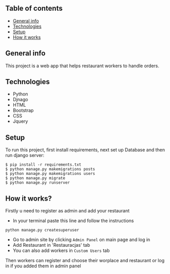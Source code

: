 ## Table of contents
* [General info](#general-info)
* [Technologies](#technologies)
* [Setup](#setup)
* [How it works](#how-it-works)

## General info
This project is a web app that helps restaurant workers to handle orders.

## Technologies
* Python
* Djnago
* HTML
* Bootstrap
* CSS
* Jquery
	
## Setup
To run this project, first install requirements, next set up Database and then run django server:

```
$ pip install -r requirements.txt
$ python manage.py makemigrations posts
$ python manage.py makemigrations users
$ python manage.py migrate
$ python manage.py runserver
```

## How it works?
Firstly u need to register as admin and add your restaurant

* In your terminal paste this line and follow the instructions
```
python manage.py createsuperuser
```

* Go to admin site by clicking `Admin Panel` on main page and log in
* Add Restaurant in 'Restauracjas' tab
* You can also add workers in `Custom Users` tab

Then workers can register and choose their worplace and restaurant or log in if you added them in admin panel
